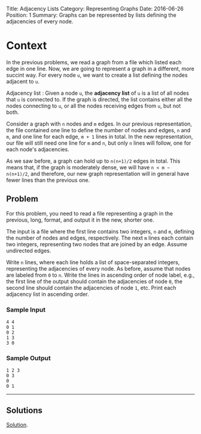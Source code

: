 Title: Adjacency Lists
Category: Representing Graphs
Date: 2016-06-26
Position: 1
Summary: Graphs can be represented by lists defining the adjacencies of every node.

# Context

In the previous problems, we read a graph from a file which listed each
edge in one line. Now, we are going to represent a graph in a different,
more succint way. For every node `u`, we want to create a list defining the
nodes adjacent to `u`.

Adjacency list[](#adjacency-list)
: Given a node `u`, the **adjacency list** of `u` is a list of all nodes
that `u` is connected to. If the graph is directed, the list contains
either all the nodes connecting to `u`, or all the nodes receiving edges
from `u`, but not both.

Consider a graph with `n` nodes and `m` edges. In our previous
representation, the file contained one line to define the number of nodes
and edges, `n` and `m`, and one line for each edge, `m + 1` lines in
total. In the new representation, our file will still need one line for `m`
and `n`, but only `n` lines will follow, one for each node's adjacencies.

As we saw before, a graph can hold up to `n(n+1)/2` edges in total. This
means that, if the graph is moderately dense, we will have `n < m ~
n(n+1)/2`, and therefore, our new graph representation will in general
have fewer lines than the previous one.

## Problem

For this problem, you need to read a file representing a graph in the
previous, long, format, and output it in the new, shorter one.

The input is a file where the first line contains two integers, `n` and
`m`, defining the number of nodes and edges, respectively. The next `m`
lines each contain two integers, representing two nodes that are joined by
an edge. Assume undirected edges.

Write `n` lines, where each line holds a list of space-separated integers,
representing the adjacencies of every node. As before, assume that nodes
are labeled from `0` to `n`. Write the lines in ascending order of node
label, e.g., the first line of the output should contain the adjacencies of
node `0`, the second line should contain the adjacencies of node `1`,
etc. Print each adjacency list in ascending order.

### Sample Input

```
4 4
0 1
0 2
1 3
3 0
```

### Sample Output

```
1 2 3
0 3
0
0 1
```

--------------------------------------------------------

## Solutions

[Solution](https://github.com/Leockard/erdos/blob/master/solutions/reprs/adjlist.py).
